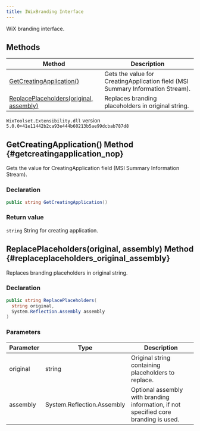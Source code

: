 ```yaml
---
title: IWixBranding Interface
---
```

WiX branding interface.
## Methods
| Method | Description |
| ------ | ----------- |
| [GetCreatingApplication()](#getcreatingapplication_nop) | Gets the value for CreatingApplication field (MSI Summary Information Stream). |
| [ReplacePlaceholders(original, assembly)](#replaceplaceholders_original_assembly) | Replaces branding placeholders in original string. |
`WixToolset.Extensibility.dll` version `5.0.0+41e11442b2ca93e444b60213b5ae99dcbab787d8`
## GetCreatingApplication() Method {#getcreatingapplication_nop}
Gets the value for CreatingApplication field (MSI Summary Information Stream).
### Declaration
```cs
public string GetCreatingApplication()
```
### Return value
`string` String for creating application.
## ReplacePlaceholders(original, assembly) Method {#replaceplaceholders_original_assembly}
Replaces branding placeholders in original string.
### Declaration
```cs
public string ReplacePlaceholders(
  string original,
  System.Reflection.Assembly assembly
)
```
### Parameters
| Parameter | Type | Description |
| --------- | ---- | ----------- |
| original | string | Original string containing placeholders to replace. |
| assembly | System.Reflection.Assembly | Optional assembly with branding information, if not specified core branding is used. |
